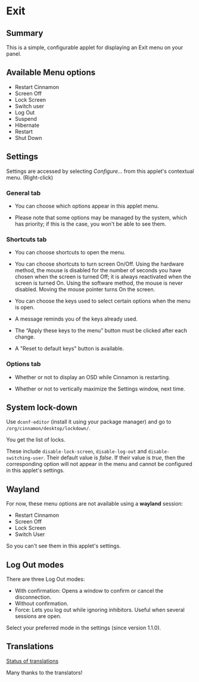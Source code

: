 # Exit

## Summary

This is a simple, configurable applet for displaying an Exit menu on your panel.

## Available Menu options

  * Restart Cinnamon
  * Screen Off
  * Lock Screen
  * Switch user
  * Log Out
  * Suspend
  * Hibernate
  * Restart
  * Shut Down


## Settings

Settings are accessed by selecting *Configure...* from this applet's contextual menu. (Right-click)

### General tab

* You can choose which options appear in this applet menu.

* Please note that some options may be managed by the system, which has priority; if this is the case, you won't be able to see them.

### Shortcuts tab

* You can choose shortcuts to open the menu.

* You can choose shortcuts to turn screen On/Off. Using the hardware method, the mouse is disabled for the number of seconds you have chosen when the screen is turned Off; it is always reactivated when the screen is turned On. Using the software method, the mouse is never disabled. Moving the mouse pointer turns On the screen.

* You can choose the keys used to select certain options when the menu is open.

* A message reminds you of the keys already used.

* The “Apply these keys to the menu” button must be clicked after each change.

* A "Reset to default keys" button is available.

### Options tab

* Whether or not to display an OSD while Cinnamon is restarting.

* Whether or not to vertically maximize the Settings window, next time.

## System lock-down

Use `dconf-editor` (install it using your package manager) and go to `/org/cinnamon/desktop/lockdown/`.

You get the list of locks.

These include `disable-lock-screen`, `disable-log-out` and `disable-switching-user`. Their default value is *false*. If their value is *true*, then the corresponding option will not appear in the menu and cannot be configured in this applet's settings.

## Wayland

For now, these menu options are not available using a **wayland** session:

* Restart Cinnamon
* Screen Off
* Lock Screen
* Switch User

So you can't see them in this applet's settings.

## Log Out modes

There are three Log Out modes:

- With confirmation: Opens a window to confirm or cancel the disconnection.
- Without confirmation.
- Force: Lets you log out while ignoring inhibitors. Useful when several sessions are open.

Select your preferred mode in the settings (since version 1.1.0).

## Translations

[Status of translations](https://github.com/linuxmint/cinnamon-spices-applets/blob/translation-status-tables/.translation-tables/tables/Exit%40claudiux.md)

Many thanks to the translators!
